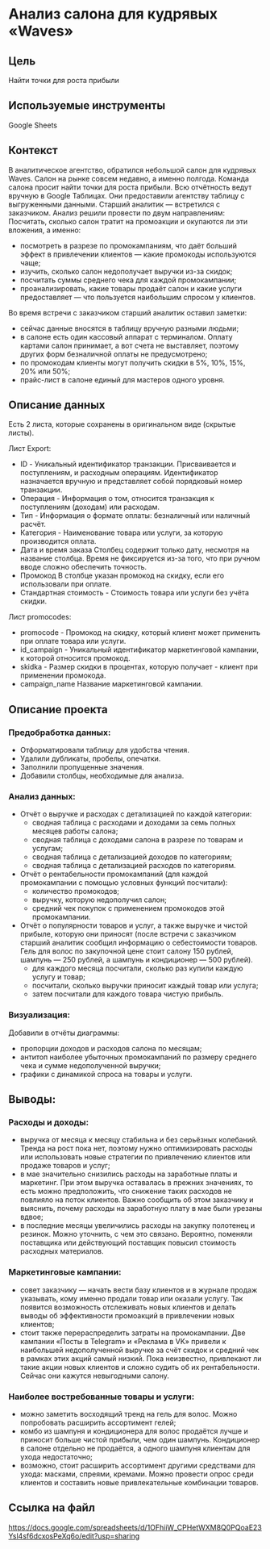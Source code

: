 # Анализ салона для кудрявых «Waves»

## Цель
Найти точки для роста прибыли

## Используемые инструменты
Google Sheets

## Контекст
В аналитическое агентство, обратился небольшой салон для кудрявых Waves. Салон на рынке совсем недавно, а именно полгода. Команда салона просит найти точки для роста прибыли. Всю отчётность ведут вручную в Google Таблицах. Они предоставили агентству таблицу с выгруженными данными. Старший аналитик — встретился с заказчиком. Анализ решили провести по двум направлениям: Посчитать, сколько салон тратит на промоакции и окупаются ли эти вложения, а именно:
- посмотреть в разрезе по промокампаниям, что даёт больший эффект в привлечении клиентов — какие промокоды используются чаще;
- изучить, сколько салон недополучает выручки из-за скидок;
- посчитать суммы среднего чека для каждой промокампании;
- проанализировать, какие товары продаёт салон и какие услуги предоставляет — что пользуется наибольшим спросом у клиентов.

Во время встречи с заказчиком старший аналитик оставил заметки:
- сейчас данные вносятся в таблицу вручную разными людьми;
- в салоне есть один кассовый аппарат с терминалом. Оплату картами салон принимает, а вот счета не выставляет, поэтому других форм безналичной оплаты не предусмотрено;
- по промокодам клиенты могут получить скидки в 5%, 10%, 15%, 20% или 50%;
- прайс-лист в салоне единый для мастеров одного уровня.

## Описание данных
Есть 2 листа, которые сохранены в оригинальном виде (скрытые листы).

Лист Export:
- ID -	Уникальный идентификатор транзакции. Присваивается и поступлениям, и расходным
операциям. Идентификатор назначается вручную и представляет собой порядковый номер транзакции.
- Операция -	Информация о том, относится транзакция к поступлениям (доходам) или расходам.
- Тип	- Информация о формате оплаты: безналичный или наличный расчёт.
- Категория -	Наименование товара или услуги, за которую производится оплата.
- Дата и время заказа	Столбец содержит только дату, несмотря на название столбца. Время не фиксируется
из-за того, что при ручном вводе сложно обеспечить точность.
- Промокод	В столбце указан промокод на скидку, если его использовали при оплате.
- Стандартная стоимость -	Стоимость товара или услуги без учёта скидки.

Лист promocodes:
- promocode -	Промокод на скидку, который клиент
может применить при оплате товара или услуги.
- id_campaign -	Уникальный идентификатор маркетинговой
кампании, к которой относится промокод.
- skidka -	Размер скидки в процентах, которую
получает - клиент при применении промокода.
- campaign_name	Название маркетинговой кампании.

## Описание проекта
### Предобработка данных:
- Отформатировали таблицу для удобства чтения.
- Удалили дубликаты, пробелы, опечатки.
- Заполнили пропущенные значения.
- Добавили столбцы, необходимые для анализа.

### Анализ данных:
- Отчёт о выручке и расходах с детализацией по каждой категории:
  - сводная таблица с расходами и доходами за семь полных месяцев работы салона;
  - сводная таблица с доходами салона в разрезе по товарам и услугам;
  - сводная таблица с детализацией доходов по категориям;
  - сводная таблица с детализацией расходов по категориям.
- Отчёт о рентабельности промокампаний (для каждой промокампании с помощью условных функций посчитали):
  - количество промокодов;
  - выручку, которую недополучил салон;
  - средний чек покупок с применением промокодов этой промокампании.
- Отчёт о популярности товаров и услуг, а также выручке и чистой прибыле, которую они приносят (после встречи с заказчиком старший аналитик сообщил информацию о себестоимости товаров. Гель для волос по закупочной цене стоит салону 150 рублей, шампунь — 250 рублей, а шампунь и кондиционер — 500 рублей).
  - для каждого месяца посчитали, сколько раз купили каждую услугу и товар;
  - посчитали, сколько выручки приносит каждый товар или услуга;
  - затем посчитали для каждого товара чистую прибыль.

### Визуализация:
Добавили в отчёты диаграммы:
- пропорции доходов и расходов салона по месяцам;
- антитоп наиболее убыточных промокампаний по размеру среднего чека и сумме недополученной выручки;
- графики с динамикой спроса на товары и услуги.

## Выводы:
### Расходы и доходы:
- выручка от месяца к месяцу стабильна и без серьёзных колебаний. Тренда на рост пока нет, поэтому нужно оптимизировать расходы или использовать новые стратегии по привлечению клиентов или продаже товаров и услуг;
- в мае значительно снизились расходы на заработные платы и маркетинг. При этом выручка оставалась в прежних значениях, то есть можно предположить, что снижение таких расходов не повлияло на поток клиентов. Важно сообщить об этом заказчику и выяснить, почему расходы на заработную плату в мае были урезаны вдвое;
- в последние месяцы увеличились расходы на закупку полотенец и резинок. Можно уточнить, с чем это связано. Вероятно, поменяли поставщика или действующий поставщик повысил стоимость расходных материалов.

### Маркетинговые кампании:
- совет заказчику — начать вести базу клиентов и в журнале продаж указывать, кому именно продали товар или оказали услугу. Так появится возможность отслеживать новых клиентов и делать выводы об эффективности промоакций в привлечении новых клиентов;
- стоит также перераспределить затраты на промокампании. Две кампании «Посты в Telegram» и «Реклама в VK» привели к наибольшей недополученной выручке за счёт скидок и средний чек в рамках этих акций самый низкий. Пока неизвестно, привлекают ли такие акции новых клиентов и сложно судить об их рентабельности. Сейчас они кажутся невыгодными салону.

### Наиболее востребованные товары и услуги:
- можно заметить восходящий тренд на гель для волос. Можно попробовать расширить ассортимент гелей;
- комбо из шампуня и кондиционера для волос продаётся лучше и приносит больше чистой прибыли, чем один шампунь. Кондиционер в салоне отдельно не продаётся, а одного шампуня клиентам для ухода недостаточно;
- возможно, стоит расширить ассортимент другими средствами для ухода: масками, спреями, кремами. Можно провести опрос среди клиентов и составить новые привлекательные комбинации товаров.

## Ссылка на файл
https://docs.google.com/spreadsheets/d/1OFhiiW_CPHetWXM8Q0PQoaE23Ysl4sf6dcxosPeXq6o/edit?usp=sharing
